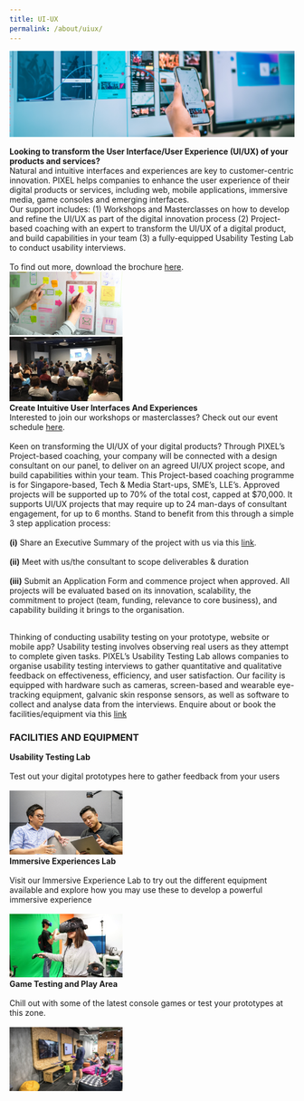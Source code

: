 ```yaml
---
title: UI-UX
permalink: /about/uiux/
---
```

![1](/images/ui-ux/UI-UX_Banner_1440-x-435-V4.png)

<div class="row">
  <div class="column4">
    <b>Looking to transform the User Interface/User Experience (UI/UX) of your products and services?</b><br><div class="spacer"> </div>
Natural and intuitive interfaces and experiences are key to customer-centric innovation. PIXEL helps companies to enhance the user experience of their digital products or services, including web, mobile applications, immersive media, game consoles and emerging interfaces.<br>
Our support includes: (1) Workshops and Masterclasses on how to develop and refine the UI/UX as part of the digital innovation process (2) Project-based coaching with an expert to transform the UI/UX of a digital product, and build capabilities in your team (3) a fully-equipped Usability Testing Lab to conduct usability interviews.<br><br>To find out more, download the brochure <a href="/files/PIXEL Brochure_UIUX_Reading.pdf" target="_blank">here</a>.

  </div>
  <div class="column5">
    <img src="/images/ui-ux/UI-UX_Img1_630-x-355.png" width="200">
  </div>
       </div>
<div class="row"><div class="spacer1"> </div></div>       
<div class="row">
  <div class="column4">
    <img src="/images/ui-ux/voiceinterface1.jpg" width="200">
  </div>
  <div class="column5">
    <b>Create Intuitive User Interfaces And Experiences</b><br>
    <div class="spacer"> </div>
    Interested to join our workshops or masterclasses? Check out our event schedule <a href="/events/">here</a>.<br><br>
         Keen on transforming the UI/UX of your digital products? Through PIXEL’s Project-based coaching, your company will be connected with a design consultant on our panel, to deliver on an agreed UI/UX project scope, and build capabilities within your team. This Project-based coaching programme is for Singapore-based, Tech & Media Start-ups, SME’s, LLE’s. Approved projects will be supported up to 70% of the total cost, capped at $70,000. It supports UI/UX projects that may require up to 24 man-days of consultant engagement, for up to 6 months. Stand to benefit from this through a simple 3 step application process: <br><br>
<b>(i)</b> Share an Executive Summary of the project with us via this <a href="https://forms.cwp.gov.sg/venuerequest/Form0R6RA" target="_blank">link</a>. <br><br><b>(ii)</b> Meet with us/the consultant to scope deliverables & duration <br><br><b>(iii)</b> Submit an Application Form and commence project when approved. All projects will be evaluated based on its innovation, scalability, the commitment to project (team, funding, relevance to core business), and capability building it brings to the organisation.<br><br>

Thinking of conducting usability testing on your prototype, website or mobile app? Usability testing involves observing real users as they attempt to complete given tasks. PIXEL’s Usability Testing Lab allows companies to organise usability testing interviews to gather quantitative and qualitative feedback on effectiveness, efficiency, and user satisfaction. Our facility is equipped with hardware such as cameras, screen-based and wearable eye-tracking equipment, galvanic skin response sensors, as well as software to collect and analyse data from the interviews. Enquire about or book the facilities/equipment via this <a href="https://forms.cwp.gov.sg/venuerequest/utl" target="_blank">link</a>
  </div></div>
<h3>FACILITIES AND EQUIPMENT</h3>
       
<div class="row">
  <div class="column">
    <div class="header"><b>Usability Testing Lab</b></div><br>
    <div class="para">Test out your digital prototypes here to gather feedback from your users</div><br>
         <img src="/images/facilities/facilities-and-equipment/User-Testing-Lab_630x355.png" width="200">
  </div>
  <div class="column">
    <div class="header"><b>Immersive Experiences Lab</b></div><br>
    <div class="para">Visit our Immersive Experience Lab to try out the different equipment available and explore how you may use these to develop a powerful immersive experience</div><br><img src="/images/facilities/facilities-and-equipment/Immersive-Experiences-Lab_630-x-355.png" width="200">
  </div>
  <div class="column">
    <div class="header"><b>Game Testing and Play Area</b></div><br>
    <div class="para">Chill out with some of the latest console games or test your prototypes at this zone.</div><br><img src="/images/facilities/facilities-and-equipment/IMG_8057-Playtest-area.jpg" width="200">
    </div>
       </div>

